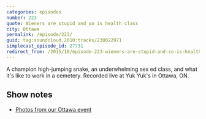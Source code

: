 ```yaml
---
categories: episodes
number: 223
quote: Wieners are stupid and so is health class
city: Ottawa
permalink: /episode/223/
guid: tag:soundcloud,2010:tracks/230022971
simplecast_episode_id: 27731
redirect_from: /2015/10/episode-223-wieners-are-stupid-and-so-is-health-class-ottawa/
---
```


A champion high-jumping snake, an underwhelming sex ed class, and what it's like to work in a cemetery. Recorded live at Yuk Yuk's in Ottawa, ON.

## Show notes

- [Photos from our Ottawa event](https://www.facebook.com/media/set/?set=a.10153426050998600.1073741849.121054468599&type=3)
